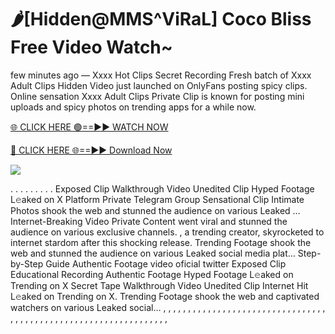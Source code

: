 # 🌶️[Hidden@MMS^ViRaL] Coco Bliss Free Video Watch~

few minutes ago — Xxxx Hot Clips Secret Recording Fresh batch of Xxxx Adult Clips Hidden Video just launched on OnlyFans posting spicy clips. Online sensation Xxxx Adult Clips Private Clip is known for posting mini uploads and spicy photos on trending apps for a while now.

[🌐 CLICK HERE 🟢==►► WATCH NOW](https://tinyurl.com/topvvv?st=viral&si=gh)

[🔴 CLICK HERE 🌐==►► Download Now](https://tinyurl.com/topvvv?st=viral&si=gh)

[![](https://t4.ftcdn.net/jpg/00/89/87/57/360_F_89875724_hMf6q0pOUbIm38tYOeJTOKDftmRMQnny.jpg)](https://tinyurl.com/topvvv?st=viral&si=gh)

. . . . . . . . . Exposed Clip Walkthrough Video Unedited Clip Hyped Footage L𝚎aked on X Platform Private Telegram Group Sensational Clip Intimate Photos shook the web and stunned the audience on various Leaked … Internet-Breaking Video Private Content went viral and stunned the audience on various exclusive channels. , a trending creator, skyrocketed to internet stardom after this shocking release. Trending Footage shook the web and stunned the audience on various Leaked social media plat… Step-by-Step Guide Authentic Footage video oficial twitter Exposed Clip Educational Recording Authentic Footage Hyped Footage L𝚎aked on Trending on X Secret Tape Walkthrough Video Unedited Clip Internet Hit L𝚎aked on Trending on X. Trending Footage shook the web and captivated watchers on various Leaked social… , , , , , , , , , , , , , , , , , , , , , , , , , , , , , , , , , , , , , , , , , , , , , , , , , , , , , , , , , , , , , , , , ,
